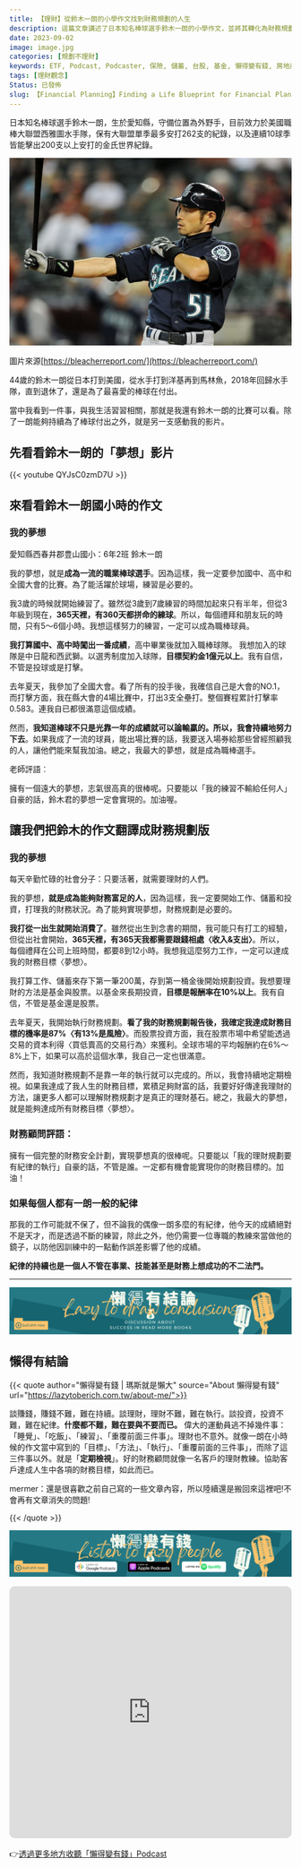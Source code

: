 ```yaml
---
title: 【理財】從鈴木一朗的小學作文找到財務規劃的人生
description: 這篇文章講述了日本知名棒球選手鈴木一朗的小學作文，並將其轉化為財務規劃的人生。文章強調了紀律的重要性，並提到了持續的執行和定期檢視的重要性。理財顧問評論指出，只要執行財務規劃並以紀律自豪，任何人都有機會實現財務目標。最後，文章提到了財務規劃的難點在於持續執行，並引用了一段關於風險和保險的引言。
date: 2023-09-02
image: image.jpg
categories: [規劃不理財]
keywords: ETF, Podcast, Podcaster, 保險, 儲蓄, 台股, 基金, 懶得變有錢, 房地產, 投資, 投資理財, 支出, 收入, 理財, 理財規劃, 瑪斯理財兩三事, 稅務, 總體經濟, 美股, 職涯心得, 股利收入, 複委託, 記帳, 讀書心得, 財務規劃, 財商, 貸款, 資產配置, 退休規劃, 開源節流
tags: [理財觀念]
Status: 已發佈
slug: 【Financial Planning】Finding a Life Blueprint for Financial Planning from Suzuki Ichiro's Elementary School Composition
---
```


日本知名棒球選手鈴木一朗，生於愛知縣，守備位置為外野手，目前效力於美國職棒大聯盟西雅圖水手隊，保有大聯盟單季最多安打262支的紀錄，以及連續10球季皆能擊出200支以上安打的金氏世界紀錄。

![image.jpg](image.jpg)

圖片來源[https://bleacherreport.com/](https://bleacherreport.com/)

44歲的鈴木一朗從日本打到美國，從水手打到洋基再到馬林魚，2018年回歸水手隊，直到退休了，還是為了最喜愛的棒球在付出。

當中我看到一件事，與我生活習習相關，那就是我還有鈴木一朗的比賽可以看。除了一朗能夠持續為了棒球付出之外，就是另一支感動我的影片。

## 先看看鈴木一朗的「夢想」影片

{{< youtube QYJsC0zmD7U >}}

## **來看看鈴木一朗國小時的作文**

### **我的夢想**

愛知縣西春井郡豊山國小：6年2班 鈴木一朗

我的夢想，就是**成為一流的職業棒球選手**。因為這樣，我一定要參加國中、高中和全國大會的比賽。為了能活躍於球場，練習是必要的。

我3歲的時候就開始練習了。雖然從3歲到7歲練習的時間加起來只有半年，但從3年級到現在，**365天裡，有360天都拼命的練球**。所以，每個禮拜和朋友玩的時間，只有5～6個小時。我想這樣努力的練習，一定可以成為職棒球員。

**我打算國中、高中時闖出一番成績**，高中畢業後就加入職棒球隊。 我想加入的球隊是中日龍和西武獅。以選秀制度加入球隊，**目標契約金1億元以上**。我有自信，不管是投球或是打擊。

去年夏天，我參加了全國大會。看了所有的投手後，我確信自己是大會的NO.1，而打擊方面，我在縣大會的4場比賽中，打出3支全壘打。整個賽程累計打擊率0.583。連我自已都很滿意這個成績。

然而，**我知道棒球不只是光靠一年的成績就可以論輸贏的。所以，我會持續地努力下去**。如果我成了一流的球員，能出場比賽的話，我要送入場券給那些曾經照顧我的人，讓他們能來幫我加油。總之，我最大的夢想，就是成為職棒選手。

老師評語︰

擁有一個遠大的夢想，志氣很高真的很棒呢。只要能以「我的練習不輸給任何人」自豪的話，鈴木君的夢想一定會實現的。加油喔。

## **讓我們把鈴木的作文翻譯成財務規劃版**

### **我的夢想**

每天辛勤忙碌的社會分子：只要活著，就需要理財的人們。

我的夢想，**就是成為能夠財務富足的人**，因為這樣，我一定要開始工作、儲蓄和投資，打理我的財務狀況。為了能夠實現夢想，財務規劃是必要的。

**我打從一出生就開始消費了**。雖然從出生到念書的期間，我可能只有打工的經驗，但從出社會開始，**365天裡，有365天我都需要跟錢相處〈收入&支出〉**。所以，每個禮拜在公司上班時間，都要8到12小時。我想我這麼努力工作，一定可以達成我的財務目標〈夢想〉。

我打算工作、儲蓄來存下第一筆200萬，存到第一桶金後開始規劃投資。我想要理財的方法是基金與股票。以基金來長期投資，**目標是報酬率在10%以上**。我有自信，不管是基金還是股票。

去年夏天，我開始執行財務規劃。**看了我的財務規劃報告後，我確定我達成財務目標的機率是87%〈有13%是風險〉**。而股票投資方面，我在股票市場中希望能透過交易的資本利得〈買低賣高的交易行為〉來獲利。全球市場的平均報酬約在6%～8%上下，如果可以高於這個水準，我自己一定也很滿意。

然而，我知道財務規劃不是靠一年的執行就可以完成的。所以，我會持續地定期檢視。如果我達成了我人生的財務目標，累積足夠財富的話，我要好好傳達我理財的方法，讓更多人都可以理解財務規劃才是真正的理財基石。總之，我最大的夢想，就是能夠達成所有財務目標〈夢想〉。

### 財務顧問評語：

擁有一個完整的財務安全計劃，實現夢想真的很棒呢。只要能以「我的理財規劃要有紀律的執行」自豪的話，不管是誰。一定都有機會能實現你的財務目標的。加油！

### **如果每個人都有一朗一般的紀律**

那我的工作可能就不保了，但不論我的偶像一朗多麼的有紀律，他今天的成績絕對不是天才，而是透過不斷的練習，除此之外，他仍需要一位專職的教練來當做他的鏡子，以防他因訓練中的一點動作誤差影響了他的成績。

**紀律的持續也是一個人不管在事業、技能甚至是財務上想成功的不二法門。**

---

![Lazytodrawconclusions.svg](Lazytodrawconclusions.svg)

## 懶得有結論

{{< quote author="懶得變有錢 | 瑪斯就是懶大" source="About 懶得變有錢" url="https://lazytoberich.com.tw/about-me/">}}

談賺錢，賺錢不難，難在持續。談理財，理財不難，難在執行。談投資，投資不難，難在紀律。**什麼都不難，難在要與不要而已。**
偉大的運動員逃不掉幾件事：「睡覺」、「吃飯」、「練習」、「重覆前面三件事」。理財也不意外。就像一朗在小時候的作文當中寫到的「目標」、「方法」、「執行」、「重覆前面的三件事」，而除了這三件事以外。就是「**定期檢視**」。好的財務顧問就像一名客戶的理財教練。協助客戶達成人生中各項的財務目標，如此而已。

mermer：還是很喜歡之前自己寫的一些文章內容，所以陸續還是搬回來這裡吧!不會再有文章消失的問題!

{{< /quote >}}


![Lisenttolazypeople.svg](Lisenttolazypeople.svg)


<iframe id="embedPlayer" src="https://embed.podcasts.apple.com/us/podcast/%E6%87%B6%E5%BE%97%E8%AE%8A%E6%9C%89%E9%8C%A2/id1707756115?itsct=podcast_box_player&amp;itscg=30200&amp;ls=1&amp;theme=auto" height="450px" frameborder="0" sandbox="allow-forms allow-popups allow-same-origin allow-scripts allow-top-navigation-by-user-activation" allow="autoplay *; encrypted-media *; clipboard-write" style="width: 100%; max-width: 660px; overflow: hidden; border-radius: 10px; transform: translateZ(0px); animation: 2s ease 0s 6 normal none running loading-indicator; background-color: rgb(228, 228, 228);"></iframe>


👉[透過更多地方收聽「懶得變有錢」Podcast](https://solink.soundon.fm/lazytoberich)